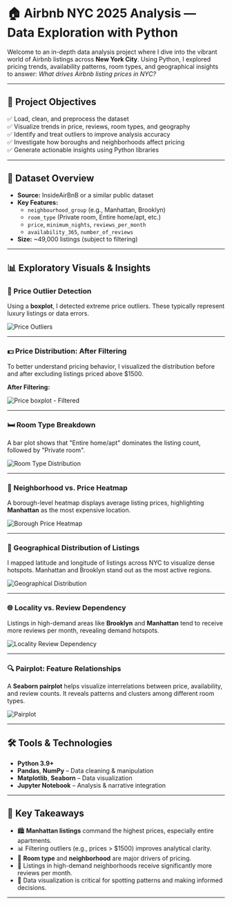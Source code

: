 # 🏠 Airbnb NYC 2025 Analysis — Data Exploration with Python

Welcome to an in-depth data analysis project where I dive into the vibrant world of Airbnb listings across **New York City**. Using Python, I explored pricing trends, availability patterns, room types, and geographical insights to answer: _What drives Airbnb listing prices in NYC?_

---

## 🎯 Project Objectives

✅ Load, clean, and preprocess the dataset  
✅ Visualize trends in price, reviews, room types, and geography  
✅ Identify and treat outliers to improve analysis accuracy  
✅ Investigate how boroughs and neighborhoods affect pricing  
✅ Generate actionable insights using Python libraries  

---

## 📁 Dataset Overview

- **Source:** InsideAirBnB or a similar public dataset  
- **Key Features:**  
  - `neighbourhood_group` (e.g., Manhattan, Brooklyn)  
  - `room_type` (Private room, Entire home/apt, etc.)  
  - `price`, `minimum_nights`, `reviews_per_month`  
  - `availability_365`, `number_of_reviews`  
- **Size:** ~49,000 listings (subject to filtering)

---

## 📊 Exploratory Visuals & Insights

### 💸 Price Outlier Detection
Using a **boxplot**, I detected extreme price outliers. These typically represent luxury listings or data errors.

![Price Outliers](boxplot_price.png)

---

### 💵 Price Distribution: After Filtering

To better understand pricing behavior, I visualized the distribution before and after excluding listings priced above $1500.


**After Filtering:**

![Price boxplot - Filtered](price_hist_filtered.png)

---

### 🛏️ Room Type Breakdown

A bar plot shows that "Entire home/apt" dominates the listing count, followed by "Private room".

![Room Type Distribution](roomtype_distribution.png)

---

### 🌇 Neighborhood vs. Price Heatmap

A borough-level heatmap displays average listing prices, highlighting **Manhattan** as the most expensive location.

![Borough Price Heatmap](borough_price_heatmap.png)

---

### 📍 Geographical Distribution of Listings

I mapped latitude and longitude of listings across NYC to visualize dense hotspots. Manhattan and Brooklyn stand out as the most active regions.

![Geographical Distribution](geo_distribution.png)

---

### 🌐 Locality vs. Review Dependency

Listings in high-demand areas like **Brooklyn** and **Manhattan** tend to receive more reviews per month, revealing demand hotspots.

![Locality Review Dependency](locality_review_dependency.png)

---

### 🔍 Pairplot: Feature Relationships

A **Seaborn pairplot** helps visualize interrelations between price, availability, and review counts. It reveals patterns and clusters among different room types.

![Pairplot](pairplot.png)

---

## 🛠 Tools & Technologies

- **Python 3.9+**
- **Pandas**, **NumPy** – Data cleaning & manipulation  
- **Matplotlib**, **Seaborn** – Data visualization  
- **Jupyter Notebook** – Analysis & narrative integration  

---

## 📌 Key Takeaways

- 🏙️ **Manhattan listings** command the highest prices, especially entire apartments.  
- 📊 Filtering outliers (e.g., prices > $1500) improves analytical clarity.  
- 🔁 **Room type** and **neighborhood** are major drivers of pricing.  
- 📍 Listings in high-demand neighborhoods receive significantly more reviews per month.  
- 🔎 Data visualization is critical for spotting patterns and making informed decisions.

---


